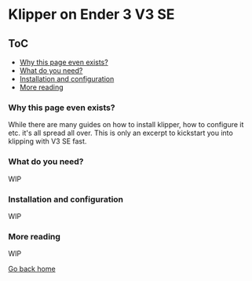 <!-- omit in toc -->
# Klipper on Ender 3 V3 SE

<!-- omit in toc -->
## ToC

- [Why this page even exists?](#why-this-page-even-exists)
- [What do you need?](#what-do-you-need)
- [Installation and configuration](#installation-and-configuration)
- [More reading](#more-reading)


### Why this page even exists?

While there are many guides on how to install klipper, how to configure it etc. it's all spread all over. This is only an excerpt to kickstart you into klipping with V3 SE fast.

### What do you need?

WIP

### Installation and configuration

WIP

### More reading

WIP

[Go back home](../README.md)